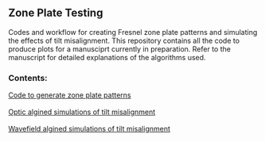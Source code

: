 ## Zone Plate Testing

Codes and workflow for creating Fresnel zone plate patterns and simulating the effects of tilt misalignment. This repository contains all the code to produce plots for a manusciprt currently in preparation. Refer to the manuscript for detailed explanations of the algorithms used. 

### Contents:</br>
[Code to generate zone plate patterns](https://github.com/s-sajid-ali/zone_plate_testing/wiki/Generating-zone-plate-patterns)</br></br>
[Optic algined simulations of tilt misalignment](https://github.com/s-sajid-ali/zone_plate_testing/wiki/Optic-aliged-approach)</br></br>
[Wavefield algined simulations of tilt misalignment](https://github.com/s-sajid-ali/zone_plate_testing/wiki/Wavefiled-aligned-approach)
